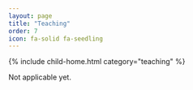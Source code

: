 ```yaml
---
layout: page
title: "Teaching"
order: 7
icon: fa-solid fa-seedling
---
```


<!-- <i class="fa-solid fa-seedling"></i> -->

{% include child-home.html category="teaching" %}

Not applicable yet.